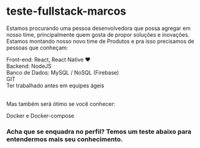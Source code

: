 # teste-fullstack-marcos

Estamos procurando uma pessoa desenvolvedora que possa agregar em nosso time, principalmente quem gosta de propor soluções e inovações. Estamos montando nosso novo time de Produtos e pra isso precisamos de pessoas que conheçam:

Front-end: React, React Native ♥️ <br>
Backend: NodeJS <br>
Banco de Dados: MySQL / NoSQL (Firebase) <br>
GIT <br>
Ter trabalhado antes em equipes ágeis <br>
<br>

Mas também será ótimo se você conhecer:
<br>

Docker e Docker-compose

<h3> Acha que se enquadra no perfil? Temos um teste abaixo para entendermos mais seu conhecimento. </h3>

